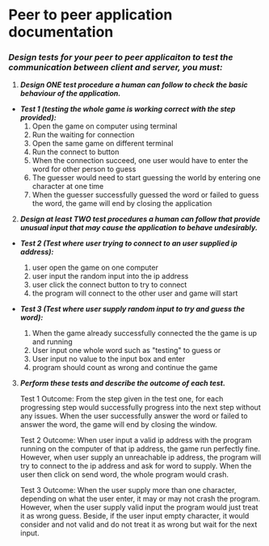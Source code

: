 # Peer to peer application documentation

### ***Design tests for your peer to peer applicaiton to test the communication between client and server, you must:***

1. ***Design ONE test procedure a human can follow to check the basic behaviour of the application.***

- ***Test 1 (testing the whole game is working correct with the step provided):*** 
    1. Open the game on computer using terminal 
    2. Run the waiting for connection
    3. Open the same game on different terminal 
    4. Run the connect to button
    5. When the connection succeed, one user would have to enter the word for other person to guess
    6. The guesser would need to start guessing the world by entering one character at one time
    7. When the guesser successfully guessed the word or failed to guess the word, the game will end by closing the application

2. ***Design at least TWO test procedures a human can follow that provide unusual input that may cause the application to behave undesirably.***

- ***Test 2 (Test where user trying to connect to an user supplied ip address):***
    1. user open the game on one computer
    2. user input the random input into the ip address
    3. user click the connect button to try to connect
    4. the program will connect to the other user and game will start

- ***Test 3 (Test where user supply random input to try and guess the word):***
    1. When the game already successfully connected the the game is up and running
    2. User input one whole word such as "testing" to guess
        or
    2. User input no value to the input box and enter
    3. program should count as wrong and continue the game


3. ***Perform these tests and describe the outcome of each test.***

    Test 1 Outcome:
        From the step given in the test one, for each progressing step would successfully progress into the next step without any issues. When the user successfully answer the word or failed to answer the word, the game will end by closing the window.

    Test 2 Outcome:
        When user input a valid ip address with the program running on the computer of that ip address, the game run perfectly fine. However, when user supply an unreachable ip address, the program will try to connect to the ip address and ask for word to supply. When the user then click on send word, the whole program would crash.

    Test 3 Outcome:
        When the user supply more than one character, depending on what the user enter, it may or may not crash the program. However, when the user supply valid input the program would just treat it as wrong guess. Beside, if the user input empty character, it would consider and not valid and do not treat it as wrong but wait for the next input.